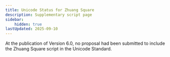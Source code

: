 ```yaml
---
title: Unicode Status for Zhuang Square
description: Supplementary script page
sidebar:
    hidden: true
lastUpdated: 2025-09-10
---
```


At the publication of Version 6.0, no proposal had been submitted to include the Zhuang Square script in the Unicode Standard.

[comment]: # (end of intro)

[comment]: # (start of blocks)



[comment]: # (end of blocks)

[comment]: # (start of chars)



[comment]: # (end of chars)

[comment]: # (start of rest)


